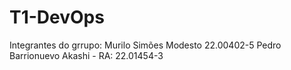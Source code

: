 # T1-DevOps

Integrantes do grrupo:
Murilo Simões Modesto 22.00402-5
Pedro Barrionuevo Akashi - RA: 22.01454-3
